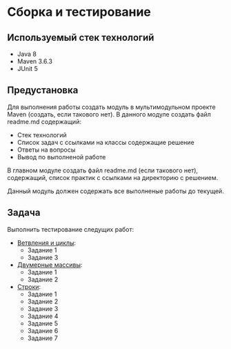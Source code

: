 # Сборка и тестирование

## Используемый стек технологий

- Java 8
- Maven 3.6.3
- JUnit 5

## Предустановка

Для выполнения работы создать модуль в мультимодульном проекте Maven (создать, если такового нет).
В данного модуле создать файл readme.md содержащий:

- Стек технологий
- Список задач с ссылками на классы содержащие решение
- Ответы на вопросы
- Вывод по выполненой работе

В главном модуле создать файл readme.md (если такового нет), содержащий,
список практик с ссылками на директорию с решением.

Данный модуль должен содержать все выполненые работы до текущей.

## Задача

Выполнить тестирование следущих работ:

- [Ветвления и циклы][1]:
  - Задание 1
  - Задание 3
- [Двумерные массивы][2]:
  - Задание 1
  - Задание 2
- [Строки][3]:
  - Задание 1
  - Задание 2
  - Задание 3
  - Задание 4
  - Задание 5
  - Задание 6
  - Задание 7

[1]: 1_WorkLuckyAndSimple.md
[2]: 3_WorkTwoDimArrays.md
[3]: 4_WorkStrings.md